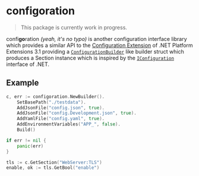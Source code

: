 # configoration

> This package is currently work in progress.

confi**go**ration *(yeah, it's no typo)* is another configuration interface library which provides a similar API to the [Configuration Extension](https://docs.microsoft.com/en-us/dotnet/api/microsoft.extensions.configuration?view=dotnet-plat-ext-3.1) of .NET Platform Extensions 3.1 providing a [`ConfigurationBuilder`](https://docs.microsoft.com/en-us/dotnet/api/microsoft.extensions.configuration.configurationbuilder?view=dotnet-plat-ext-3.1) like builder struct which produces a Section instance which is inspired by the [`IConfiguration`](https://docs.microsoft.com/en-us/dotnet/api/microsoft.extensions.configuration.iconfiguration?view=dotnet-plat-ext-3.1) interface of .NET.

## Example

```go
c, err := configoration.NewBuilder().
	SetBasePath("./testdata").
	AddJsonFile("config.json", true).
	AddJsonFile("config.Development.json", true).
	AddYamlFile("config.yaml", true).
	AddEnvironmentVariables("APP_", false).
	Build()

if err != nil {
	panic(err)
}

tls := c.GetSection("WebServer:TLS")
enable, ok := tls.GetBool("enable")
```